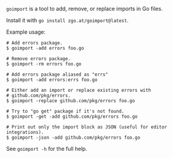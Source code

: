 `goimport` is a tool to add, remove, or replace imports in Go files.

Install it with `go install zgo.at/goimport@latest`.

Example usage:

```shell
# Add errors package.
$ goimport -add errors foo.go

# Remove errors package.
$ goimport -rm errors foo.go

# Add errors package aliased as "errs"
$ goimport -add errors:errs foo.go

# Either add an import or replace existing errors with
# github.com/pkg/errors.
$ goimport -replace github.com/pkg/errors foo.go

# Try to "go get" package if it's not found.
$ goimport -get -add github.com/pkg/errors foo.go

# Print out only the import block as JSON (useful for editor integrations).
$ goimport -json -add github.com/pkg/errors foo.go
```

See `goimport -h` for the full help.
